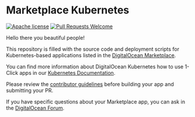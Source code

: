 # Marketplace Kubernetes

[![Apache license](https://img.shields.io/badge/license-Apache-blue.svg)](LICENSE) [![Pull Requests Welcome](https://img.shields.io/badge/PRs-welcome-brightgreen.svg?style=flat)](http://makeapullrequest.com)

Hello there you beautiful people! 

This repository is filled with the source code and deployment scripts for Kubernetes-based applications listed in the [DigitalOcean Marketplace](https://marketplace.digitalocean.com/category/kubernetes).

You can find more information about DigitalOcean Kubernetes how to use 1-Click apps in our [Kubernetes Documentation](https://docs.digitalocean.com/products/kubernetes/quickstart/#install-a-1-click-app-to-a-new-or-existing-kubernetes-cluster).

Please review the [contributor guidelines](CONTRIBUTING.md) before building your app and submitting your PR.

If you have specific questions about your Marketplace app, you can ask in the [DigitalOcean Forum](https://forum.digitalocean.com/).
